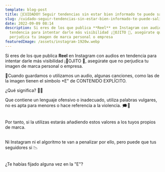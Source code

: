 ```yaml
---
template: blog-post
title: 🚨CUIDADO‼️ Seguir tendencias sin estar bien informado te puede salir caro 💸💸
slug: /cuidado-seguir-tendencias-sin-estar-bien-informado-te-puede-salir-caro
date: 2022-09-09 08:14
description: Si eres de los que publica **Reel** en Instagram con audios en
  tendencia para intentar darle más visibilidad ¡👀OJITO 🚨, asegúrate que no
  perjudica tu imagen de marca personal o empresa
featuredImage: /assets/instagram-1920w.webp
---
```

Si eres de los que publica **Reel** en Instagram con audios en tendencia para intentar darle más visibilidad ¡👀OJITO 🚨, asegúrate que no perjudica tu imagen de marca personal o empresa.

🎵Cuando guardamos o utilizamos un audio, algunas canciones, como las de la imagen tienen el símbolo *E" de CONTENIDO EXPLÍCITO.



¿Qué significa? 🤷🤨

Que contiene un lenguaje ofensivo o inadecuado, utiliza palabras vulgares, no es apta para menores o hace referencia a la violencia. 🗯️🤬

\
Por tanto, si la utilizas estarás añadiendo estos valores a los tuyos propios de marca.

\
Ni Instagram ni el algoritmo te van a penalizar por ello, pero puede que tus seguidores si 📉

\
¿Te habías fijado alguna vez en la "E"?